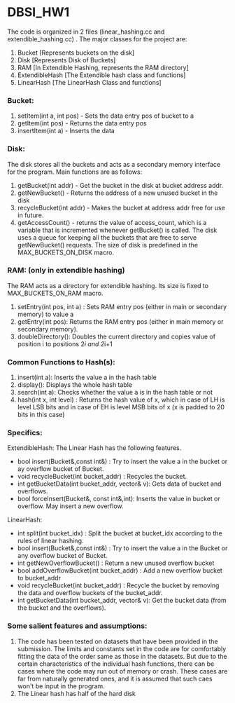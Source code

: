 # DBSI_HW1

The code is organized in 2 files (linear_hashing.cc and extendible_hashing.cc) . The major classes for the project are:

  1. Bucket [Represents buckets on the disk]  
  2. Disk [Represents Disk of Buckets]  
  3. RAM [In Extendible Hashing, represents the RAM directory]  
  4. ExtendibleHash [The Extendible hash class and functions]  
  5. LinearHash [The LinearHash Class and functions]  

### Bucket:
  1. setItem(int a, int pos) - Sets the data entry pos of bucket to a
  2. getItem(int pos) - Returns the data entry pos
  3. insertItem(int a) - Inserts the data 

### Disk:
The disk stores all the buckets and acts as a secondary memory interface for the program. Main functions are as follows:

  1. getBucket(int addr) - Get the bucket in the disk at bucket address addr.
  2. getNewBucket() - Returns the address of a new unused bucket in the disk
  3. recycleBucket(int addr) - Makes the bucket at address addr free for use in future.
  4. getAccessCount() - returns the value of access_count, which is a variable that is incremented whenever getBucket() is called.
 The disk uses a queue for keeping all the buckets that are free to serve getNewBucket() requests. The size of disk is predefined in the MAX_BUCKETS_ON_DISK macro.

### RAM: (only in extendible hashing)
The RAM acts as a directory for extendible hashing. Its size is fixed to MAX_BUCKETS_ON_RAM macro.
  1. setEntry(int pos, int a) : Sets RAM entry pos (either in main or secondary memory) to value a
  2. getEntry(int pos): Returns the RAM entry pos (either in main memory or secondary memory).
  3. doubleDirectory(): Doubles the current directory and copies value of position i to positions 2*i and 2*i+1

### Common Functions to Hash(s):
  1. insert(int a): Inserts the value a in the hash table
  2. display(): Displays the whole hash table
  3. search(int a): Checks whether the value a  is in the hash table or not
  4. hash(int x, int level) : Returns the hash value of x, which in case of LH is level LSB bits and in case of EH is level MSB bits of x (x is padded to 20 bits in this case)

### Specifics:

  ExtendibleHash:
  The Linear Hash has the following features.
  * bool insert(Bucket&,const int&) : Try to insert the value a in the bucket or ay overflow bucket of Bucket.
  * void recycleBucket(int bucket_addr) : Recycles the bucket.
  * int getBucketData(int bucket_addr, vector<int>& v): Gets data of bucket and overflows.
  * bool forceInsert(Bucket&, const int&,int): Inserts the value in bucket or overflow. May insert a new overflow.
  
  LinearHash:
  * int split(int bucket_idx) : Split the bucket at bucket_idx according to the rules of linear hashing.
  * bool insert(Bucket&,const int&) : Try to insert the value a in the Bucket or any overflow bucket of Bucket.
  * int getNewOverflowBucket() : Return a new unused overflow bucket
  * bool addOverflowBucket(int bucket_addr) : Add a new overflow bucket to bucket_addr
  * void recycleBucket(int bucket_addr) : Recycle the bucket by removing the data and overflow buckets of the bucket_addr. 
  * int getBucketData(int bucket_addr, vector<int>& v): Get the bucket data (from the bucket and the overflows).

### Some salient features and assumptions:
  1. The code has been tested on datasets that have been provided in the submission. The limits and constants set in the code are for comfortably fitting the data of the order same as those in the datasets. But due to the certain characteristics of the individual hash functions, there can be cases where the code may run out of memory or crash. These cases are far from naturally generated ones, and it is assumed that such caes won't be input in the program.
  2. The Linear hash has half of the hard disk 
